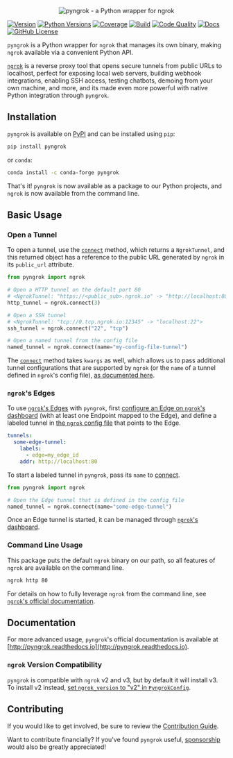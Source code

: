 <p align="center"><img alt="pyngrok - a Python wrapper for ngrok" src="https://pyngrok.readthedocs.io/en/latest/_images/logo.png" /></p>

[![Version](https://img.shields.io/pypi/v/pyngrok)](https://pypi.org/project/pyngrok)
[![Python Versions](https://img.shields.io/pypi/pyversions/pyngrok.svg)](https://pypi.org/project/pyngrok)
[![Coverage](https://img.shields.io/codecov/c/github/alexdlaird/pyngrok)](https://codecov.io/gh/alexdlaird/pyngrok)
[![Build](https://img.shields.io/github/actions/workflow/status/alexdlaird/pyngrok/build.yml)](https://github.com/alexdlaird/pyngrok/actions/workflows/build.yml)
[![Code Quality](https://app.codacy.com/project/badge/Grade/b055cf6e3f1745098fab86a2923730b3)](https://app.codacy.com/gh/alexdlaird/pyngrok/dashboard?utm_source=gh&utm_medium=referral&utm_content=&utm_campaign=Badge_grade)
[![Docs](https://img.shields.io/readthedocs/pyngrok)](https://pyngrok.readthedocs.io/en/latest)
[![GitHub License](https://img.shields.io/github/license/alexdlaird/pyngrok)](https://github.com/alexdlaird/pyngrok/blob/main/LICENSE)

`pyngrok` is a Python wrapper for `ngrok` that manages its own binary, making `ngrok` available via a convenient Python
API.

[`ngrok`](https://ngrok.com) is a reverse proxy tool that opens secure tunnels from public URLs to localhost, perfect
for exposing local web servers, building webhook integrations, enabling SSH access, testing chatbots, demoing from
your own machine, and more, and its made even more powerful with native Python integration through `pyngrok`.

## Installation

`pyngrok` is available on [PyPI](https://pypi.org/project/pyngrok/) and can be installed
using `pip`:

```sh
pip install pyngrok
```

or `conda`:

```sh
conda install -c conda-forge pyngrok
```

That's it! `pyngrok` is now available as a package to our Python projects, and `ngrok` is now available from
the command line.

## Basic Usage

### Open a Tunnel

To open a tunnel, use the [`connect`](https://pyngrok.readthedocs.io/en/latest/api.html#pyngrok.ngrok.connect) method,
which returns a `NgrokTunnel`, and this returned object has a reference to the public URL generated by `ngrok` in its
`public_url` attribute.

```python
from pyngrok import ngrok

# Open a HTTP tunnel on the default port 80
# <NgrokTunnel: "https://<public_sub>.ngrok.io" -> "http://localhost:80">
http_tunnel = ngrok.connect(3)

# Open a SSH tunnel
# <NgrokTunnel: "tcp://0.tcp.ngrok.io:12345" -> "localhost:22">
ssh_tunnel = ngrok.connect("22", "tcp")

# Open a named tunnel from the config file
named_tunnel = ngrok.connect(name="my-config-file-tunnel")
```

The [`connect`](https://pyngrok.readthedocs.io/en/latest/api.html#pyngrok.ngrok.connect) method takes `kwargs` as well, which allows
us to pass additional tunnel configurations that are supported by `ngrok` (or the `name` of a tunnel defined in
`ngrok`'s config file), [as documented here](https://pyngrok.readthedocs.io/en/latest/#tunnel-configurations).

### `ngrok`'s Edges

To use [`ngrok`'s Edges](https://ngrok.com/docs/network-edge/edges/) with `pyngrok`, first [configure an Edge on
`ngrok`'s dashboard](https://dashboard.ngrok.com/edges) (with at least one Endpoint mapped to the Edge), and define a
labeled tunnel in [the `ngrok` config file](https://ngrok.com/docs/agent/config/v2/#define-two-labeled-tunnels)
that points to the Edge.

```yaml
tunnels:
  some-edge-tunnel:
    labels:
      - edge=my_edge_id
    addr: http://localhost:80
```

To start a labeled tunnel in `pyngrok`, pass its `name`
to [connect](https://pyngrok.readthedocs.io/en/develop/api.html#pyngrok.ngrok.connect).

```python
from pyngrok import ngrok

# Open the Edge tunnel that is defined in the config file
named_tunnel = ngrok.connect(name="some-edge-tunnel")
```

Once an Edge tunnel is started, it can be managed through [`ngrok`'s dashboard](https://dashboard.ngrok.com/edges).

### Command Line Usage

This package puts the default `ngrok` binary on our path, so all features of `ngrok` are
available on the command line.

```sh
ngrok http 80
```

For details on how to fully leverage `ngrok` from the command line,
see [`ngrok`'s official documentation](https://ngrok.com/docs/agent/cli/).

## Documentation

For more advanced usage, `pyngrok`'s official documentation is available
at [http://pyngrok.readthedocs.io](http://pyngrok.readthedocs.io).

### `ngrok` Version Compatibility

`pyngrok` is compatible with `ngrok` v2 and v3, but by default it will install v3. To install v2 instead,
[set `ngrok_version` to "v2" in
`PyngrokConfig`](https://pyngrok.readthedocs.io/en/latest/index.html#ngrok-version-compatibility).

## Contributing

If you would like to get involved, be sure to review
the [Contribution Guide](https://github.com/alexdlaird/pyngrok/blob/main/CONTRIBUTING.rst).

Want to contribute financially? If you've found `pyngrok` useful, [sponsorship](https://github.com/sponsors/alexdlaird)
would also be greatly appreciated!
